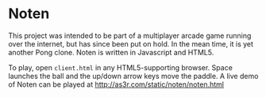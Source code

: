# Noten

This project was intended to be part of a multiplayer arcade game running over the internet, but has since been put on hold. In the mean time, it is yet another Pong clone. Noten is written in Javascript and HTML5. 

To play, open `client.html` in any HTML5-supporting browser. Space launches the ball and the up/down arrow keys move the paddle. A live demo of Noten can be played at http://as3r.com/static/noten/noten.html
